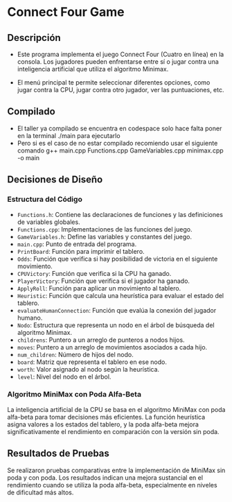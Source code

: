 # Connect Four Game

## Descripción
- Este programa implementa el juego Connect Four (Cuatro en línea) en la consola. Los jugadores pueden enfrentarse entre sí o jugar contra una inteligencia artificial que utiliza el algoritmo Minimax.

- El menú principal te permite seleccionar diferentes opciones, como jugar contra la CPU, jugar contra otro jugador, ver las puntuaciones, etc.
## Compilado 
- El taller ya compilado se encuentra en codespace solo hace falta poner en la terminal ./main para ejecutarlo
- Pero si es el caso de no estar compilado recomiendo usar el siguiente comando g++ main.cpp Functions.cpp GameVariables.cpp minimax.cpp -o main
## Decisiones de Diseño
### Estructura del Código
- `Functions.h`: Contiene las declaraciones de funciones y las definiciones de variables globales.
- `Functions.cpp`: Implementaciones de las funciones del juego.
- `GameVariables.h`: Define las variables y constantes del juego.
- `main.cpp`: Punto de entrada del programa.
- `PrintBoard`: Función para imprimir el tablero.
- `Odds`: Función que verifica si hay posibilidad de victoria en el siguiente movimiento.
- `CPUVictory`: Función que verifica si la CPU ha ganado.
- `PlayerVictory`: Función que verifica si el jugador ha ganado.
- `ApplyRoll`: Función para aplicar un movimiento al tablero.
- `Heuristic`: Función que calcula una heurística para evaluar el estado del tablero.
- `evaluateHumanConnection`: Función que evalúa la conexión del jugador humano.
- `Nodo`: Estructura que representa un nodo en el árbol de búsqueda del algoritmo Minimax.
- `childrens`: Puntero a un arreglo de punteros a nodos hijos.
- `moves`: Puntero a un arreglo de movimientos asociados a cada hijo.
- `num_children`: Número de hijos del nodo.
- `board`: Matriz que representa el tablero en ese nodo.
- `worth`: Valor asignado al nodo según la heurística.
- `level`: Nivel del nodo en el árbol.

### Algoritmo MiniMax con Poda Alfa-Beta
La inteligencia artificial de la CPU se basa en el algoritmo MiniMax con poda alfa-beta para tomar decisiones más eficientes. 
La función heurística asigna valores a los estados del tablero, y la poda alfa-beta mejora significativamente el rendimiento en comparación con la versión sin poda.

## Resultados de Pruebas
Se realizaron pruebas comparativas entre la implementación de MiniMax sin poda y con poda.
Los resultados indican una mejora sustancial en el rendimiento cuando se utiliza la poda alfa-beta, especialmente en niveles de dificultad más altos.


